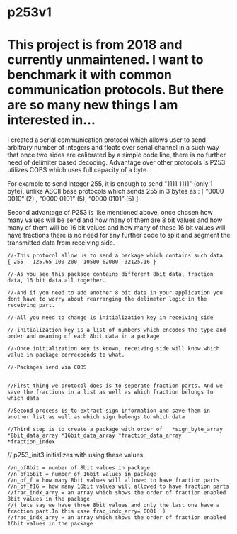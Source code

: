 # p253v1

# This project is from 2018 and currently unmaintened. I want to benchmark it with common communication protocols. But there are so many new things I am interested in...

I created a serial communication protocol which allows user to send arbitrary number of integers and floats over serial channel in a such way that once two sides are calibrated by a simple code line, there is no further need of delimiter based decoding. Advantage over other protocols is P253 utilizes COBS which uses full capacity of a byte. 

For example to send integer 255, it is enough to send "1111 1111" (only 1 byte), unlike ASCII base protocols which sends 255 in 3 bytes as : 
[ “0000 0010“ (2) , “0000 0101” (5), “0000 0101” (5) ] 

Second advantage of P253 is like mentioned above, once chosen how many values will be send and how many of them are 8 bit values and how many of them will be 16 bit values and how many of these 16 bit values will have fractions there is no need for any further code to split and segment the transmitted data from receiving side.

	//-This protocol allow us to send a package which contains such data  { 255  -125.65 100 200 -10500 62000 -32125.16 }

	//-As you see this package contains different 8bit data, fraction data, 16 bit data all together. 

	//-And if you need to add another 8 bit data in your application you dont have to worry about rearranging the delimeter logic in the receiving part.

	//-All you need to change is initialization key in receiving side

	//-initialization key is a list of numbers which encodes the type and order and meaning of each 8bit data in a package

	//-Once initialization key is known, receiving side will know which value in package correcponds to what. 

	//-Packages send via COBS


	//First thing we protocol does is to seperate fraction parts. And we save the fractions in a list as well as which fraction belongs to which data

	//Second process is to extract sign information and save them in another list as well as which sign belongs to which data

	//Third step is to create a package with order of   *sign_byte_array  *8bit_data_array *16bit_data_array *fraction_data_array *fraction_index


//  p253_init3  initializes with using these values:
	
    //n_of8bit = number of 8bit values in package
	//n_of16bit = number of 16bit values in package
	//n_of_f = how many 8bit values will allowed to have fraction parts  
	//n_of_f16 = how many 16bit values will allowed to have fraction parts  
	//frac_indx_arry = an array which shows the order of fraction enabled 8bit values in the package 
	//( lets say we have three 8bit values and only the last one have a fraction part.In this case frac_indx_arry= 0001  ) 
	//frac_indx_arry = an array which shows the order of fraction enabled 16bit values in the package 
